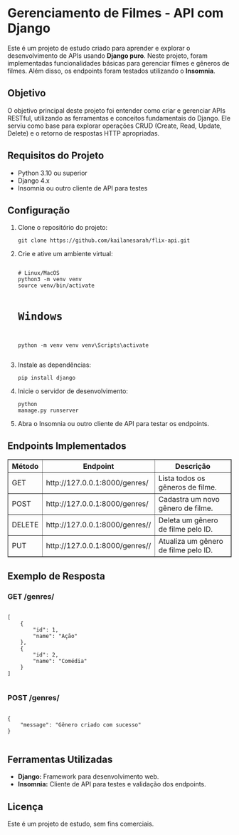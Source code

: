 <h1>Gerenciamento de Filmes - API com Django</h1>
    <p>
        Este é um projeto de estudo criado para aprender e explorar o desenvolvimento de APIs usando 
        <strong>Django puro</strong>. Neste projeto, foram implementadas funcionalidades básicas para gerenciar filmes 
        e gêneros de filmes. Além disso, os endpoints foram testados utilizando o <strong>Insomnia</strong>.
    </p>

<h2>Objetivo</h2>
    <p>
        O objetivo principal deste projeto foi entender como criar e gerenciar APIs RESTful, utilizando as ferramentas
        e conceitos fundamentais do Django. Ele serviu como base para explorar operações CRUD (Create, Read, Update, Delete) 
        e o retorno de respostas HTTP apropriadas.
    </p>

<h2>Requisitos do Projeto</h2>
    <ul>
        <li>Python 3.10 ou superior</li>
        <li>Django 4.x</li>
        <li>Insomnia ou outro cliente de API para testes</li>
    </ul>

<h2>Configuração</h2>
    <ol>
        <li>Clone o repositório do projeto:</li>
        <pre><code>git clone https://github.com/kailanesarah/flix-api.git</code></pre>
        <li>Crie e ative um ambiente virtual:</li>
        <pre><code>
# Linux/MacOS
python3 -m venv venv
source venv/bin/activate

# Windows
python -m venv venv
venv\Scripts\activate
        </code></pre>
        <li>Instale as dependências:</li>
        <pre><code>pip install django</code></pre>
        <li>Inicie o servidor de desenvolvimento:</li>
        <pre><code>python manage.py runserver</code></pre>
        <li>Abra o Insomnia ou outro cliente de API para testar os endpoints.</li>
    </ol>

<h2>Endpoints Implementados</h2>
    <table border="1">
        <thead>
            <tr>
                <th>Método</th>
                <th>Endpoint</th>
                <th>Descrição</th>
            </tr>
        </thead>
        <tbody>
            <tr>
                <td>GET</td>
                <td>http://127.0.0.1:8000/genres/</td>
                <td>Lista todos os gêneros de filme.</td>
            </tr>
            <tr>
                <td>POST</td>
                <td>http://127.0.0.1:8000/genres/</td>
                <td>Cadastra um novo gênero de filme.</td>
            </tr>
            <tr>
                <td>DELETE</td>
                <td>http://127.0.0.1:8000/genres/<int:pk>/</td>
                <td>Deleta um gênero de filme pelo ID.</td>
            </tr>
            <tr>
                <td>PUT</td>
                <td>http://127.0.0.1:8000/genres/<int:pk>/</td>
                <td>Atualiza um gênero de filme pelo ID.</td>
            </tr>
            
</tbody>
</table>

<h2>Exemplo de Resposta</h2>
    <h3>GET /genres/</h3>
    <pre><code>
[
    {
        "id": 1,
        "name": "Ação"
    },
    {
        "id": 2,
        "name": "Comédia"
    }
]
    </code></pre>

<h3>POST /genres/</h3>
<pre><code>
{
    "message": "Gênero criado com sucesso"
}
    </code></pre>

<h2>Ferramentas Utilizadas</h2>
    <ul>
        <li><strong>Django:</strong> Framework para desenvolvimento web.</li>
        <li><strong>Insomnia:</strong> Cliente de API para testes e validação dos endpoints.</li>
    </ul>

<h2>Licença</h2>
    <p>Este é um projeto de estudo, sem fins comerciais.</p>
</body>
</html>
